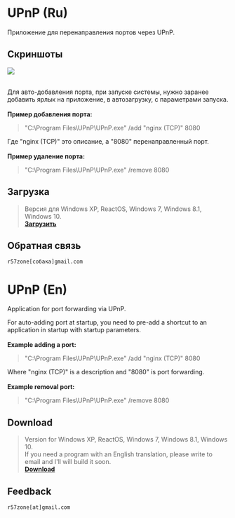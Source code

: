 # UPnP (Ru)
Приложение для перенаправления портов через UPnP.

## Скриншоты
![](https://cloud.githubusercontent.com/assets/9499881/21643151/28b7f9de-d2a0-11e6-911c-8b55c4a0b948.png)<br><br>

Для авто-добавления порта, при запуске системы, нужно заранее добавить ярлык на приложение, в автозагрузку, с параметрами запуска.<br>
<br>**Пример добавления порта:**
>"C:\Program Files\UPnP\UPnP.exe" /add "nginx (TCP)" 8080

Где "nginx (TCP)" это описание, а "8080" перенаправленный порт.
<br><br>**Пример удаление порта:**

>"C:\Program Files\UPnP\UPnP.exe" /remove 8080

## Загрузка
>Версия для Windows XP, ReactOS, Windows 7, Windows 8.1, Windows 10.<br>
**[Загрузить](https://github.com/r57zone/UPnP/releases)**

## Обратная связь
`r57zone[собака]gmail.com`

# UPnP (En)
Application for port forwarding via UPnP.<br>

For auto-adding port at startup, you need to pre-add a shortcut to an application in startup with startup parameters.<br>
<br>**Example adding a port:**
>"C:\Program Files\UPnP\UPnP.exe" /add "nginx (TCP)" 8080

Where "nginx (TCP)" is a description and "8080" is port forwarding.<br>
<br>**Example removal port:**

>"C:\Program Files\UPnP\UPnP.exe" /remove 8080

## Download
>Version for Windows XP, ReactOS, Windows 7, Windows 8.1, Windows 10.<br>
>If you need a program with an English translation, please write to email and I'll will build it soon.<br>
**[Download](https://github.com/r57zone/UPnP/releases)**

## Feedback
`r57zone[at]gmail.com`